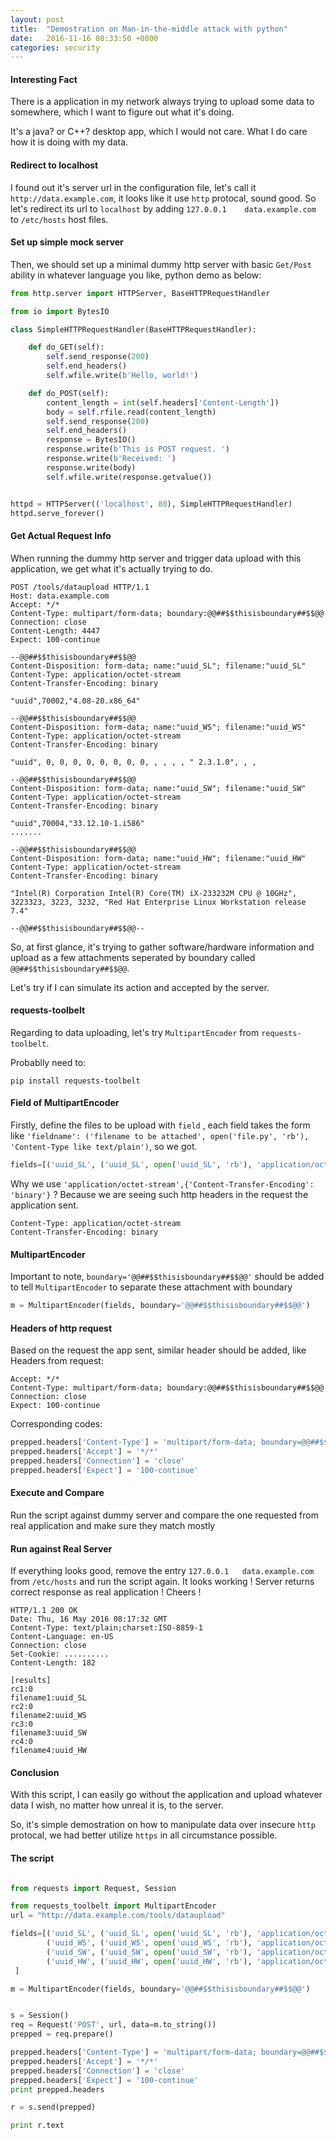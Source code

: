 ```yaml
---
layout: post
title:  "Demostration on Man-in-the-middle attack with python"
date:   2016-11-16 08:33:50 +0800
categories: security 
---
```


#### Interesting Fact 

There is a application in my network always trying to upload some data to somewhere, which I want to figure out what it's doing.

It's a java? or C++? desktop app, which I would not care. What I do care how it is doing with my data. 

#### Redirect to localhost
I found out it's server url in the configuration file, let's call it `http://data.example.com`, it looks like it use `http` protocal, sound good. So let's redirect its url to `localhost` by adding  `127.0.0.1	data.example.com` to `/etc/hosts` host files.

#### Set up simple mock server

Then, we should set up a minimal dummy http server with basic `Get/Post` ability in whatever language you like, python demo as below:

```python
from http.server import HTTPServer, BaseHTTPRequestHandler

from io import BytesIO

class SimpleHTTPRequestHandler(BaseHTTPRequestHandler):

    def do_GET(self):
        self.send_response(200)
        self.end_headers()
        self.wfile.write(b'Hello, world!')

    def do_POST(self):
        content_length = int(self.headers['Content-Length'])
        body = self.rfile.read(content_length)
        self.send_response(200)
        self.end_headers()
        response = BytesIO()
        response.write(b'This is POST request. ')
        response.write(b'Received: ')
        response.write(body)
        self.wfile.write(response.getvalue())


httpd = HTTPServer(('localhost', 80), SimpleHTTPRequestHandler)
httpd.serve_forever()
```

#### Get Actual Request Info

When running the dummy http server and trigger data upload with this application, we get what it's actually trying to do.

```console
POST /tools/dataupload HTTP/1.1
Host: data.example.com
Accept: */*
Content-Type: multipart/form-data; boundary:@@##$$thisisboundary##$$@@
Connection: close
Content-Length: 4447
Expect: 100-continue

--@@##$$thisisboundary##$$@@
Content-Disposition: form-data; name:"uuid_SL"; filename:"uuid_SL"
Content-Type: application/octet-stream
Content-Transfer-Encoding: binary

"uuid",70002,"4.08-20.x86_64"

--@@##$$thisisboundary##$$@@
Content-Disposition: form-data; name:"uuid_WS"; filename:"uuid_WS"
Content-Type: application/octet-stream
Content-Transfer-Encoding: binary

"uuid", 0, 0, 0, 0, 0, 0, 0, 0, , , , , " 2.3.1.0", , ,

--@@##$$thisisboundary##$$@@
Content-Disposition: form-data; name:"uuid_SW"; filename:"uuid_SW"
Content-Type: application/octet-stream
Content-Transfer-Encoding: binary

"uuid",70004,"33.12.10-1.i586"
.......

--@@##$$thisisboundary##$$@@
Content-Disposition: form-data; name:"uuid_HW"; filename:"uuid_HW"
Content-Type: application/octet-stream
Content-Transfer-Encoding: binary

"Intel(R) Corporation Intel(R) Core(TM) iX-233232M CPU @ 10GHz", 3223323, 3223, 3232, "Red Hat Enterprise Linux Workstation release 7.4"

--@@##$$thisisboundary##$$@@--
``` 

So, at first glance, it's trying to gather software/hardware information and upload as a few attachments seperated by boundary called `@@##$$thisisboundary##$$@@`.

Let's try if I can simulate its action and accepted by the server.


#### requests-toolbelt

Regarding to data uploading, let's try `MultipartEncoder` from `requests-toolbelt`.

Probablly need to:
```console
pip install requests-toolbelt
```

#### Field of MultipartEncoder
Firstly, define the files to be upload with `field` , each field takes the form like `'fieldname': ('filename to be attached', open('file.py', 'rb'), 'Content-Type like text/plain')`, so we got.

```python
fields=[('uuid_SL', ('uuid_SL', open('uuid_SL', 'rb'), 'application/octet-stream',{'Content-Transfer-Encoding': 'binary'}))]
```
Why we use `'application/octet-stream',{'Content-Transfer-Encoding': 'binary'}` ? 
Because we are seeing such http headers in the request the application sent.

```text
Content-Type: application/octet-stream
Content-Transfer-Encoding: binary
```

#### MultipartEncoder

Important to note, `boundary='@@##$$thisisboundary##$$@@'` should be added to tell `MultipartEncoder` to separate these attachment with boundary
```python
m = MultipartEncoder(fields, boundary='@@##$$thisisboundary##$$@@')
```

#### Headers of http request

Based on the request the app sent, similar header should be added, like
Headers from request:

```http
Accept: */*
Content-Type: multipart/form-data; boundary:@@##$$thisisboundary##$$@@
Connection: close
Expect: 100-continue
```

Corresponding codes:
```python
prepped.headers['Content-Type'] = 'multipart/form-data; boundary=@@##$$thisisboundary##$$@@'
prepped.headers['Accept'] = '*/*'
prepped.headers['Connection'] = 'close'
prepped.headers['Expect'] = '100-continue'
```

#### Execute and Compare

Run the script against dummy server and compare the one requested from real application and make sure they match mostly


#### Run against Real Server

If everything looks good, remove the entry `127.0.0.1	data.example.com` from `/etc/hosts` and run the script again. It looks working ! Server returns correct response as real application ! Cheers !

```http
HTTP/1.1 200 OK
Date: Thu, 16 May 2016 08:17:32 GMT
Content-Type: text/plain;charset:ISO-8859-1
Content-Language: en-US
Connection: close
Set-Cookie: ..........
Content-Length: 182

[results]
rc1:0
filename1:uuid_SL
rc2:0
filename2:uuid_WS
rc3:0
filename3:uuid_SW
rc4:0
filename4:uuid_HW
```

#### Conclusion
With this script, I can easily go without the application and upload whatever data I wish, no matter how unreal it is, to the server.

So, it's simple demostration on how to manipulate data over insecure `http` protocal, we had better utilize `https` in all circumstance possible.


#### The script

```python

from requests import Request, Session

from requests_toolbelt import MultipartEncoder
url = "http://data.example.com/tools/dataupload"

fields=[('uuid_SL', ('uuid_SL', open('uuid_SL', 'rb'), 'application/octet-stream',{'Content-Transfer-Encoding': 'binary'})),
 		('uuid_WS', ('uuid_WS', open('uuid_WS', 'rb'), 'application/octet-stream',{'Content-Transfer-Encoding': 'binary'})),
 		('uuid_SW', ('uuid_SW', open('uuid_SW', 'rb'), 'application/octet-stream',{'Content-Transfer-Encoding': 'binary'})),
 		('uuid_HW', ('uuid_HW', open('uuid_HW', 'rb'), 'application/octet-stream',{'Content-Transfer-Encoding': 'binary'}))
 ]

m = MultipartEncoder(fields, boundary='@@##$$thisisboundary##$$@@')


s = Session()
req = Request('POST', url, data=m.to_string())
prepped = req.prepare()

prepped.headers['Content-Type'] = 'multipart/form-data; boundary=@@##$$thisisboundary##$$@@'
prepped.headers['Accept'] = '*/*'
prepped.headers['Connection'] = 'close'
prepped.headers['Expect'] = '100-continue'
print prepped.headers

r = s.send(prepped)

print r.text

```
